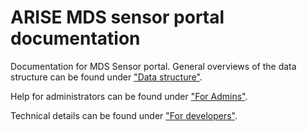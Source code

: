 # ARISE MDS sensor portal documentation

Documentation for MDS Sensor portal. 
General overviews of the data structure can be found under ["Data structure"](structure/index.md). 

Help for administrators can be found under ["For Admins"](structure/index.md). 

Technical details can be found under ["For developers"](developers/index.md).

